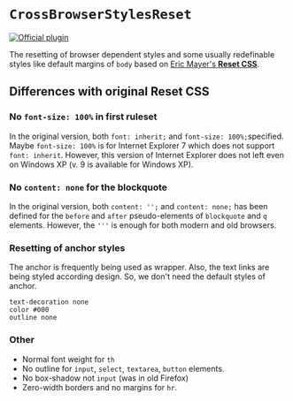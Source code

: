 # `CrossBrowserStylesReset`

[![Official plugin](https://img.shields.io/badge/IntelliJ_IDEA_Live_Template-cbsr-blue.svg?style=flat)](https://plugins.jetbrains.com/plugin/17677-yamato-daiwa-frontend)

The resetting of browser dependent styles and some usually redefinable styles like default margins of `body` based on
[Eric Mayer's **Reset CSS**](https://meyerweb.com/eric/tools/css/reset/).


## Differences with original Reset CSS

### No `font-size: 100%` in first ruleset

In the original version, both `font: inherit;` and `font-size: 100%;`specified. Maybe `font-size: 100%` is for Internet 
Explorer 7 which does not support `font: inherit`. However, this version of Internet Explorer does not left even on 
Windows XP (v. 9 is available for Windows XP).


### No `content: none` for the blockquote

In the original version, both `content: '';` and `content: none;` has been defined for the `before` and `after` 
pseudo-elements of `blockquote` and `q` elements. However, the `'''` is enough for both modern and old browsers.


### Resetting of anchor styles

The anchor is frequently being used as wrapper. Also, the text links are being styled according design.
So, we don't need the default styles of anchor.  

```stylus
text-decoration none
color #000
outline none
```

### Other

* Normal font weight for `th`
* No outline for `input`, `select`, `textarea`, `button` elements.
* No box-shadow not `input` (was in old Firefox)
* Zero-width borders and no margins for `hr`.
